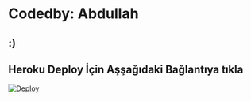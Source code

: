 # Codedby: Abdullah
## :)
## Heroku Deploy İçin Aşşağıdaki Bağlantıya tıkla

[![Deploy](https://www.herokucdn.com/deploy/button.svg)](https://heroku.com/deploy?template=https://github.com/cu6952/whatsapp-bot)
